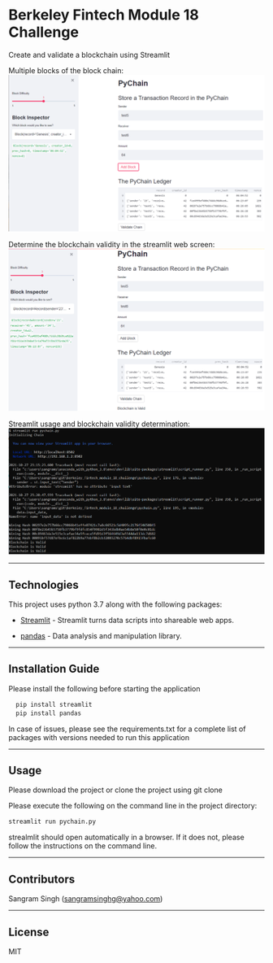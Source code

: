 # Berkeley Fintech Module 18 Challenge
Create and validate a blockchain using Streamlit

Multiple blocks of the block chain:
![Screenshot 1](Images/screen_shot_1.png)

Determine the blockchain validity in the streamlit web screen:
![Screenshot 2](Images/screen_shot_2.png)

Streamlit usage and blockchain validity determination:
![Screenshot 3](Images/screen_shot_3.png)

---

## Technologies

This project uses python 3.7 along with the following packages:

* [Streamlit](https://streamlit.io/) - Streamlit turns data scripts into shareable web apps.

* [pandas](https://github.com/pandas-dev/pandas) - Data analysis and manipulation library.

---

## Installation Guide

Please install the following before starting the application

```python
  pip install streamlit
  pip install pandas

```
In case of issues, please see the requirements.txt for a complete list of packages with versions needed to run this application

---

## Usage

Please download the project or clone the project using git clone

Please execute the following on the command line in the project directory:

```python
streamlit run pychain.py
```
strealmlit should open automatically in a browser. 
If it does not, please follow the instructions on the command line.

---

## Contributors

Sangram Singh (sangramsinghg@yahoo.com)

---

## License

MIT